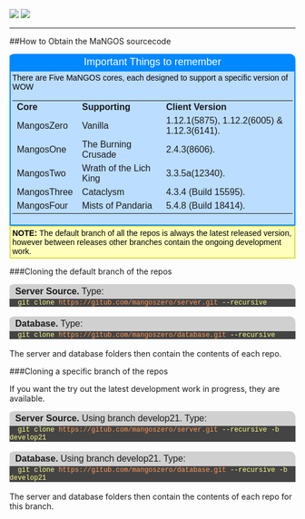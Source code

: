 <style>
    .blackline
    {
        background-color: #d0d0d0;
        color: #black;
        font-family: arial, sans-serif;
        font-size: 16px;
        text-align: left;
        padding: 4px;
        border-top-left-radius: 10px 5px;
        padding-left: 10px;
        border-top-right-radius: 10px;
        -moz-border-radius-topleft: 10px 5px;
        -moz-border-radius-topright: 10px;
    }
    .blackborder
    {
        border-color: #000000;
        background-color: #444444;
        border-width: 2px;
        padding: 3px;
        border-style: solid;
        color: #FFFF66;
        font-family: arial, sans-serif;
        font-size: 14px;
        text-align: left;
    }
    .blueline
    {
        background-color: #0088FF;
        color: #FFFFFF;
        font-family: arial, sans-serif;
        font-size: 18px;
        text-align: center;
        padding: 4px;
        border-top-left-radius: 10px 5px;
        border-top-right-radius: 10px;
        -moz-border-radius-topleft: 10px 5px;
        -moz-border-radius-topright: 10px;
    }
    .blueborder
    {
        border-color: #0088FF;
        background-color: #BBDDFF;
        border-width: 2px;
        padding: 3px;
        border-style: solid;
        color: #000000;
        font-family: arial, sans-serif;
        font-size: 14px;
        text-align: left;
    }
    .greenline
    {
        background-color: #33BB44;
        color: #FFFFFF;
        font-family: arial, sans-serif;
        font-size: 18px;
        text-align: center;
        padding: 4px;
        border-top-left-radius: 10px 5px;
        border-top-right-radius: 10px;
        -moz-border-radius-topleft: 10px 5px;
        -moz-border-radius-topright: 10px;
    }
    .greenborder
    {
        border-color: #33BB44;
        background-color: #BBFFCC;
        border-width: 2px;
        padding: 3px;
        border-style: solid;
        color: #000000;
        font-family: arial, sans-serif;
        font-size: 14px;
        text-align: left;
    }
    .redline
    {
        background-color: #DD6644;
        color: #FFFFFF;
        font-family: arial, sans-serif;
        font-size: 18px;
        text-align: center;
        padding: 4px;
        border-top-left-radius: 10px 5px;
        border-top-right-radius: 10px;
        -moz-border-radius-topleft: 10px 5px;
        -moz-border-radius-topright: 10px;
    }
    .redborder
    {
        border-color: #DD6644;
        background-color: #FFCCBB;
        border-width: 2px;
        padding: 3px;
        border-style: solid;
        color: #000000;
        font-family: arial, sans-serif;
        font-size: 14px;
        text-align: left;
    }
    .yellowline
    {
        background-color: #DDDD44;
        color: #000000;
        font-family: arial, sans-serif;
        font-size: 18px;
        text-align: center;
        padding: 4px;
        border-top-left-radius: 10px 5px;
        border-top-right-radius: 10px;
        -moz-border-radius-topleft: 10px 5px;
        -moz-border-radius-topright: 10px;
    }
    .yellowborder
    {
        border-color: #DDDD44;
        background-color: #FFFFBB;
        border-width: 2px;
        padding: 3px;
        border-style: solid;
        color: #000000;
        font-family: arial, sans-serif;
        font-size: 14px;
        text-align: left;
    }
    .dosline
    {
        border-color: #C0C0C0;
        background-color: #444444;
        border-width: 0px;
        padding: 0px;
        border-style: solid;
        color: #FFFFFF;
        font-family: courier, sans-serif;
        font-size: 12px;
        text-align: left;
    }
    .doslinered
    {
        border-color: #C0C0C0;
        background-color: #444444;
        color: #FF9955;
        font-family: courier, sans-serif;
        font-size: 12px;
        text-align: left;
    }
    .doslineyellow
    {
        border-color: #C0C0C0;
        background-color: #444444;
        color: #FFFF88;
        font-family: courier, sans-serif;
        font-size: 12px;
        text-align: left;
    }

</style>
[![](/wiki/icons/home.gif)](/wiki/Home.md) 
[![](/wiki/icons/back.gif)](/wiki/Installation%20Guides/Installation%20Guides.md)

----------

##How to Obtain the MaNGOS sourcecode
 
<div class='blueline'>Important Things to remember</div>
<div class='blueborder'>There are Five MaNGOS cores, each designed to support a specific version of WOW<br/>
<table border='0' cellpadding=3 cellspacing=8 width='100%'>
<tr>
<td align=centre width='20%'><b>Core</b></td><td width='30%'><b>Supporting</b></td><td><b>Client Version</b></td>
</tr>
<tr>
<td align=centre>MangosZero</td><td>Vanilla</td><td>1.12.1(5875), 1.12.2(6005) & 1.12.3(6141).</td>
</tr>
<tr>
<td align=centre>MangosOne</td><td>The Burning Crusade</td><td>2.4.3(8606).</td>
</tr>
<tr>
<td align=centre>MangosTwo</td><td>Wrath of the Lich King</td><td>3.3.5a(12340).</td>
</tr>
<tr>
<td align=centre>MangosThree</td><td>Cataclysm</td><td>4.3.4 (Build 15595).</td>
</tr>
<tr>
<td align=centre>MangosFour</td><td>Mists of Pandaria</td><td>5.4.8 (Build 18414).</td>
</tr>
</table>
</div>
<div class='yellowborder'><b>NOTE: </b>The default branch of all the repos is always the latest released version, however between releases other branches contain the ongoing development work.</div>

###Cloning the default branch of the repos

<div class='blackline'><b>Server Source.</b> Type:</div>
<div class='dosline'><span class='doslineyellow'>&nbsp;&nbsp;git clone</span> <span class='doslinered'>https://gitub.com/mangoszero/server.git</span> <span class='doslineyellow'>--recursive</span></div><br />

<div class='blackline'><b>Database.</b> Type:</div>
<div class='dosline'><span class='doslineyellow'>&nbsp;&nbsp;git clone</span> <span class='doslinered'>https://gitub.com/mangoszero/database.git</span> <span class='doslineyellow'>--recursive</span></div><br />
The server and database folders then contain the contents of each repo.

###Cloning a specific branch of the repos

If you want the try out the latest development work in progress, they are available.

<div class='blackline'><b>Server Source.</b> Using branch develop21. Type:</div>
<div class='dosline'><span class='doslineyellow'>&nbsp;&nbsp;git clone</span> <span class='doslinered'>https://gitub.com/mangoszero/server.git</span> <span class='doslineyellow'>--recursive -b develop21</span></div><br />

<div class='blackline'><b>Database.</b> Using branch develop21. Type:</div>
<div class='dosline'><span class='doslineyellow'>&nbsp;&nbsp;git clone</span> <span class='doslinered'>https://gitub.com/mangoszero/database.git</span> <span class='doslineyellow'>--recursive -b develop21</span></div><br />
The server and database folders then contain the contents of each repo for this branch.
